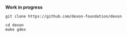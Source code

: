 **Work in progress**

```
git clone https://github.com/dexon-foundation/dexon
```

```
cd dexon
make gdex
```